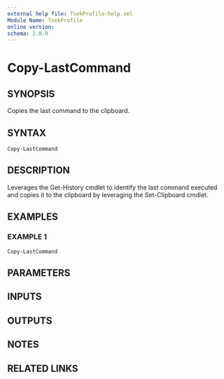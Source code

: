 ```yaml
---
external help file: TsekProfile-help.xml
Module Name: TsekProfile
online version:
schema: 2.0.0
---
```


# Copy-LastCommand

## SYNOPSIS
Copies the last command to the clipboard.

## SYNTAX

```
Copy-LastCommand
```

## DESCRIPTION
Leverages the Get-History cmdlet to identify the last command
executed and copies it to the clipboard by leveraging the Set-Clipboard cmdlet.

## EXAMPLES

### EXAMPLE 1
```
Copy-LastCommand
```

## PARAMETERS

## INPUTS

## OUTPUTS

## NOTES

## RELATED LINKS
